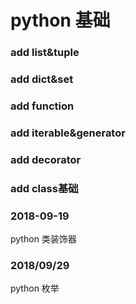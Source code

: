 # python 基础
### add list&tuple
### add dict&set
### add function
### add iterable&generator
### add decorator
### add class基础
### 2018-09-19
python 类装饰器
### 2018/09/29
python 枚举
